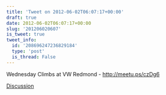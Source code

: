 ```yaml
---
title: 'Tweet on 2012-06-02T06:07:17+00:00'
draft: true
date: 2012-06-02T06:07:17+00:00
slug: '201206020607'
is_tweet: true
tweet_info:
  id: '208696247236829184'
  type: 'post'
  is_thread: False
---
```




Wednesday Climbs at VW Redmond - <http://meetu.ps/czDg6>

[Discussion](https://x.com/sytelus/status/208696247236829184)
